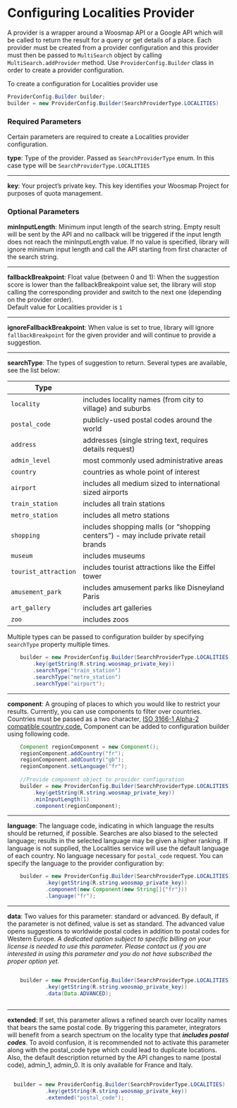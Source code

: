 # Configuring Localities Provider

A provider is a wrapper around a Woosmap API or a Google API which will be called to return the result for a query or get details of a place. Each provider must be created from a provider configuration and this provider must then be passed to `MultiSearch` object by calling `MultiSearch.addProvider` method. Use `ProviderConfig.Builder` class in order to create a provider configuration.

To create a configuration for Localities provider use

```java
ProviderConfig.Builder builder;
builder = new ProviderConfig.Builder(SearchProviderType.LOCALITIES)
```

### Required Parameters
Certain parameters are required to create a Localities provider configuration. 

**type**: Type of the provider. Passed as `SearchProviderType` enum. In this case type will be `SearchProviderType.LOCALITIES`

---

**key**: Your project’s private key. This key identifies your Woosmap Project for purposes of quota management.

### Optional Parameters

**minInputLength**: Minimum input length of the search string. Empty result will be sent by the API and no callback will be triggered if the input length does not reach the minInputLength value. If no value is specified, library will ignore minimum input length and call the API starting from first character of the search string. 

---

**fallbackBreakpoint**: Float value (between 0 and 1): When the suggestion score is lower than the fallbackBreakpoint value set, the library will stop calling the corresponding provider and switch to the next one (depending on the provider order). <br/>Default value for Localities provider is `1`

---

**ignoreFallbackBreakpoint**: When value is set to true, library will ignore `fallbackBreakpoint` for the given provider and will continue to provide a suggestion.

---

**searchType**: The types of suggestion to return. Several types are available, see the list below:

| Type |  |
| ------ | ------ |
| `locality` |includes locality names (from city to village) and suburbs |
| `postal_code` |publicly-used postal codes around the world |
| `address` |addresses (single string text, requires details request) |
| `admin_level` |most commonly used administrative areas |
| `country` |countries as whole point of interest |
| `airport` |includes all medium sized to international sized airports |
| `train_station` |includes all train stations |
| `metro_station` |includes all metro stations |
| `shopping` |includes shopping malls (or “shopping centers”) - may include private retail brands |
| `museum` |includes museums |
| `tourist_attraction` |includes tourist attractions like the Eiffel tower |
| `amusement_park` |includes amusement parks like Disneyland Paris |
| `art_gallery` |includes art galleries |
| `zoo` |includes zoos |

Multiple types can be passed to configuration builder by specifying `searchType` property multiple times.

```java
    builder = new ProviderConfig.Builder(SearchProviderType.LOCALITIES)
        .key(getString(R.string.woosmap_private_key))
        .searchType("train_station")
        .searchType("metro_station")
        .searchType("airport");
```

---

**component**: A grouping of places to which you would like to restrict your results. Currently, you can use components to filter over countries. Countries must be passed as a two character, [ISO 3166-1 Alpha-2 compatible country code.](https://en.wikipedia.org/wiki/List_of_ISO_3166_country_codes) Component can be added to configuration builder using following code.

```java
    Component regionComponent = new Component();
    regionComponent.addCountry("fr");
    regionComponent.addCountry("gb");
    regionComponent.setLanguage("fr");
    
    //Provide component object to provider configuration
    builder = new ProviderConfig.Builder(SearchProviderType.LOCALITIES)
        .key(getString(R.string.woosmap_private_key))
        .minInputLength(1)
        .component(regionComponent);
```

---

**language**: The language code, indicating in which language the results should be returned, if possible. Searches are also biased to the selected language; results in the selected language may be given a higher ranking. If language is not supplied, the Localities service will use the default language of each country. No language necessary for `postal_code` request. You can specify the language to the provider configuration by: 

```java
    builder = new ProviderConfig.Builder(SearchProviderType.LOCALITIES)
            .key(getString(R.string.woosmap_private_key))
            .component(new Component(new String[]{"fr"}))
            .language("fr");
```

---

**data**: Two values for this parameter: standard or advanced. By default, if the parameter is not defined, value is set as standard. The advanced value opens suggestions to worldwide postal codes in addition to postal codes for Western Europe. *A dedicated option subject to specific billing on your license is needed to use this parameter. Please contact us if you are interested in using this parameter and you do not have subscribed the proper option yet.*

```java

    builder = new ProviderConfig.Builder(SearchProviderType.LOCALITIES)
            .key(getString(R.string.woosmap_private_key))
            .data(Data.ADVANCED);
    
```

---

**extended**: If set, this parameter allows a refined search over locality names that bears the same postal code. By triggering this parameter, integrators will benefit from a search spectrum on the locality type that ***includes postal codes***. To avoid confusion, it is recommended not to activate this parameter along with the postal_code type which could lead to duplicate locations. Also, the default description returned by the API changes to name (postal code), admin_1, admin_0. It is only available for France and Italy.

```java
  
  builder = new ProviderConfig.Builder(SearchProviderType.LOCALITIES)
            .key(getString(R.string.woosmap_private_key))
            .extended("postal_code");
            
```


